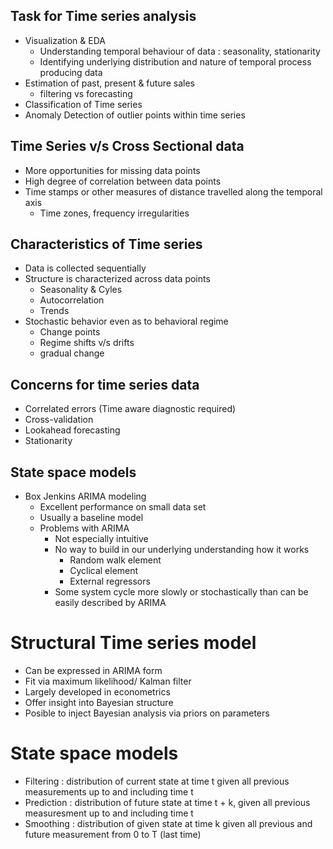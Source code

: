 

## Task for Time series analysis

- Visualization & EDA
  - Understanding temporal behaviour of data : seasonality, stationarity
  - Identifying underlying distribution and nature of temporal process producing data
- Estimation of past, present & future sales
  - filtering vs forecasting
- Classification of Time series
- Anomaly Detection of outlier points within time series


## Time Series v/s Cross Sectional data

- More opportunities for missing data points
- High degree of correlation between data points
- Time stamps or other measures of distance travelled along the temporal axis
  - Time zones, frequency irregularities


## Characteristics of Time series

- Data is collected sequentially
- Structure is characterized across data points
  - Seasonality & Cyles
  - Autocorrelation
  - Trends
- Stochastic behavior even as to behavioral regime
  - Change points
  - Regime shifts v/s drifts
  - gradual change

## Concerns for time series data
- Correlated errors (Time aware diagnostic required)
- Cross-validation
- Lookahead forecasting
- Stationarity


## State space models

- Box Jenkins ARIMA modeling
  - Excellent performance on small data set
  - Usually a baseline model
  - Problems with ARIMA
    - Not especially intuitive
    - No way to build in our underlying understanding how it works
      - Random walk element
      - Cyclical element
      - External regressors
    - Some system cycle more slowly or stochastically than can be easily described by ARIMA


# Structural Time series model
- Can be expressed in ARIMA form
- Fit via maximum likelihood/ Kalman filter
- Largely developed in econometrics
- Offer insight into Bayesian structure
- Posible to inject Bayesian analysis via priors on parameters


# State space models
- Filtering : distribution of current state at time t given all previous measurements up to and including time t
- Prediction : distribution of future state at time t + k, given all previous measuresment up to and including time t
- Smoothing : distribution of given state at time k given all previous and future measurement from 0 to T (last time)



